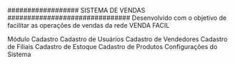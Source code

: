 ################## SISTEMA DE VENDAS ###############################
Desenvolvido com o objetivo de facilitar as operações de vendas da rede VENDA FACIL

Módulo Cadastro
Cadastro de Usuários
Cadastro de Vendedores
Cadastro de Filiais
Cadastro de Estoque
Cadastro de Produtos
Configurações do Sistema

